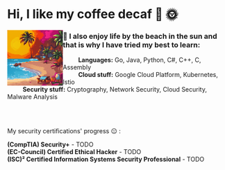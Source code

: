 # Hi, I like my coffee decaf 👋 🌞



<img align="left" src="pixel-art.png">

### 🌴 I also enjoy life by the beach in the sun and that is why I have tried my best to learn:

&nbsp;&nbsp;&nbsp;&nbsp;&nbsp;&nbsp;&nbsp;&nbsp;&nbsp;**Languages:** Go, Java, Python, C#, C++, C, Assembly\
&nbsp;&nbsp;&nbsp;&nbsp;&nbsp;&nbsp;&nbsp;&nbsp;&nbsp;**Cloud stuff:** Google Cloud Platform, Kubernetes, Istio\
&nbsp;&nbsp;&nbsp;&nbsp;&nbsp;&nbsp;&nbsp;&nbsp;&nbsp;**Security stuff:** Cryptography, Network Security, Cloud Security, Malware Analysis 



<br>
<br>

My security certifications' progress 😐 :

**(CompTIA) Security+** - TODO\
**(EC-Council) Certified Ethical Hacker** - TODO\
**(ISC)² Certified Information Systems Security Professional** - TODO 





<!--
**lneserl/lneserl** is a ✨ _special_ ✨ repository because its `README.md` (this file) appears on your GitHub profile.

Here are some ideas to get you started:

- 🔭 I’m currently working on ...
- 🌱 I’m currently learning ...
- 👯 I’m looking to collaborate on ...
- 🤔 I’m looking for help with ...
- 💬 Ask me about ...
- 📫 How to reach me: ...
- 😄 Pronouns: ...
- ⚡ Fun fact: ...
-->
